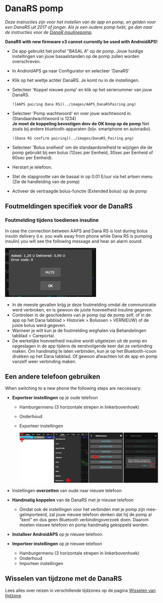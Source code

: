 # DanaRS pomp

*Deze instructies zijn voor het instellen van de app en pomp, en gelden voor een DanaRS uit 2017 of jonger. Als je een oudere pomp hebt, ga dan naar de instructies voor de [DanaR insulinepomp](./DanaR-Insulin-Pump).*

**DanaRS with new firmware v3 cannot currently be used with AndroidAPS!**

* De app gebruikt het profiel "BASAL A" op de pomp. Jouw huidige instellingen van jouw basaalstanden op de pomp zullen worden overschreven.

* In AndroidAPS ga naar Configurator en selecteer 'DanaRS'

* Klik op het wieltje achter DanaRS. Je komt nu in de instellingen.

* Selecteer 'Koppel nieuwe pomp' en klik op het serienummer van jouw DanaRS.
  
      ![AAPS pairing Dana RS](../images/AAPS_DanaRSPairing.png)
      

* Selecteer 'Pomp wachtwoord' en voer jouw wachtwoord in. (Standaardwachtwoord is 1234)   
  **Je moet de koppeling bevestigen dmv de OK knop op de pomp** Net zoals bij andere bluetooth-apparaten (bijv. smartphone en autoradio).
  
      ![Dana RS confirm pairing](../images/DanaRS_Pairing.png)
      

* Selecteer 'Bolus snelheid' om de standaardsnelheid te wijzigen die de pomp gebruikt bij een bolus (12sec per Eenheid, 30sec per Eenheid of 60sec per Eenheid).

* Herstart je telefoon.

* Stel de stapgrootte van de basaal in op 0.01 E/uur via het artsen menu (Zie de handleiding van de pomp)

* Activeer de vertraagde bolus-functie (Extended bolus) op de pomp

## Foutmeldingen specifiek voor de DanaRS

### Foutmelding tijdens toedienen insuline

In case the connection between AAPS and Dana RS is lost during bolus insulin delivery (i.e. you walk away from phone while Dana RS is pumping insulin) you will see the following message and hear an alarm sound.

![Alarm insulin delivery](../images/DanaRS_Error_bolus.png)

* In de meeste gevallen krijg je deze foutmelding omdat de communicatie werd verbroken, en is gewoon de juiste hoeveelheid insuline gegeven.
* Controleer in de geschiedenis van je pomp (op de pomp zelf, of in de app op het Dana tabblad > Historiek > Bolussen > VERNIEUW) of de juiste bolus werd gegeven.
* Wanneer je wilt kun je de foutmelding weghalen via Behandelingen tabblad > Careportal.
* De werkelijke hoeveelheid insuline wordt uitgelezen uit de pomp en opgeslagen in de app tijdens de eerstvolgende keer dat ze verbinding maken. Om handmatig te laten verbinden, kun je op het Bluetooth-icoon drukken op het Dana tabblad. Of gewoon afwachten tot de app en pomp vanzelf weer verbinding maken.

## Een andere telefoon gebruiken

When switching to a new phone the following steps are neccessary:

* **Exporteer instellingen** op je oude telefoon
  
  * Hamburgermenu (3 horizontale strepen in linkerbovenhoek)
  * Onderhoud
  * Exporteer instellingen
    
    ![Exporteer AAPS instellingen](../images/AAPS_ExportSettings.png)

* Instellingen **overzetten** van oude naar nieuwe telefoon

* **Handmatig koppelen** van de DanaRS met je nieuwe telefoon 
  * Omdat ook de instellingen voor het verbinden met je pomp zijn mee-geïmporteerd, zal jouw nieuwe telefoon denken dat hij de pomp al "kent" en dus geen Bluetooth verbindingsverzoek doen. Daarom moeten nieuwe telefoon en pomp handmatig gekoppeld worden.
* **Installeer AndroidAPS** op je nieuwe telefoon.
* **Importeer instellingen** op je nieuwe telefoon 
  * Hamburgermenu (3 horizontale strepen in linkerbovenhoek)
  * Onderhoud
  * Importeer instellingen

## Wisselen van tijdzone met de DanaRS

Lees alles over reizen in verschillende tijdzones op de pagina [Wisselen van tijdzone](../Usage/Timezone-traveling#danarv2-danars).